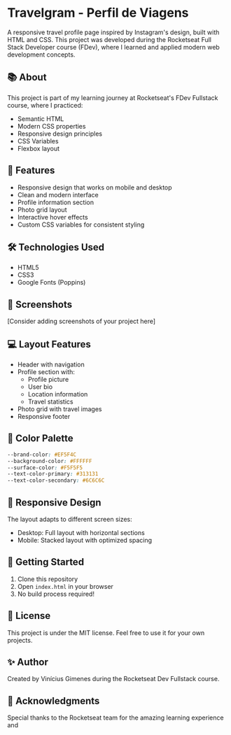 # Travelgram - Perfil de Viagens

A responsive travel profile page inspired by Instagram's design, built with HTML and CSS. This project was developed during the Rocketseat Full Stack Developer course (FDev), where I learned and applied modern web development concepts.

## 📚 About

This project is part of my learning journey at Rocketseat's FDev Fullstack course, where I practiced:
- Semantic HTML
- Modern CSS properties
- Responsive design principles
- CSS Variables
- Flexbox layout

## 🚀 Features

- Responsive design that works on mobile and desktop
- Clean and modern interface
- Profile information section
- Photo grid layout
- Interactive hover effects
- Custom CSS variables for consistent styling

## 🛠️ Technologies Used

- HTML5
- CSS3
- Google Fonts (Poppins)

## 📱 Screenshots

[Consider adding screenshots of your project here]

## 💻 Layout Features

- Header with navigation
- Profile section with:
  - Profile picture
  - User bio
  - Location information
  - Travel statistics
- Photo grid with travel images
- Responsive footer

## 🎨 Color Palette

```css
--brand-color: #EF5F4C
--background-color: #FFFFFF
--surface-color: #F5F5F5
--text-color-primary: #313131
--text-color-secondary: #6C6C6C
```

## 📱 Responsive Design

The layout adapts to different screen sizes:
- Desktop: Full layout with horizontal sections
- Mobile: Stacked layout with optimized spacing

## 🚀 Getting Started

1. Clone this repository
2. Open `index.html` in your browser
3. No build process required!

## 📝 License

This project is under the MIT license. Feel free to use it for your own projects.

## ✨ Author

Created by Vinícius Gimenes during the Rocketseat Dev Fullstack course.

## 🚀 Acknowledgments

Special thanks to the Rocketseat team for the amazing learning experience and